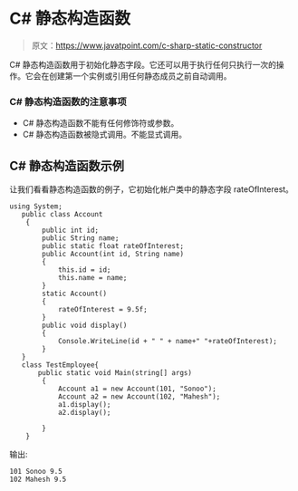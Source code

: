 # C# 静态构造函数

> 原文：<https://www.javatpoint.com/c-sharp-static-constructor>

C# 静态构造函数用于初始化静态字段。它还可以用于执行任何只执行一次的操作。它会在创建第一个实例或引用任何静态成员之前自动调用。

### C# 静态构造函数的注意事项

*   C# 静态构造函数不能有任何修饰符或参数。
*   C# 静态构造函数被隐式调用。不能显式调用。

## C# 静态构造函数示例

让我们看看静态构造函数的例子，它初始化帐户类中的静态字段 rateOfInterest。

```
using System;
   public class Account
    {
        public int id; 
        public String name;
        public static float rateOfInterest;
        public Account(int id, String name)
        {
            this.id = id;
            this.name = name;
        }
        static Account()
        {
            rateOfInterest = 9.5f;
        }
        public void display()
        {
            Console.WriteLine(id + " " + name+" "+rateOfInterest);
        }
   }
   class TestEmployee{
       public static void Main(string[] args)
        {
            Account a1 = new Account(101, "Sonoo");
            Account a2 = new Account(102, "Mahesh");
            a1.display();
            a2.display();

        }
    }

```

输出:

```
101 Sonoo 9.5
102 Mahesh 9.5

```